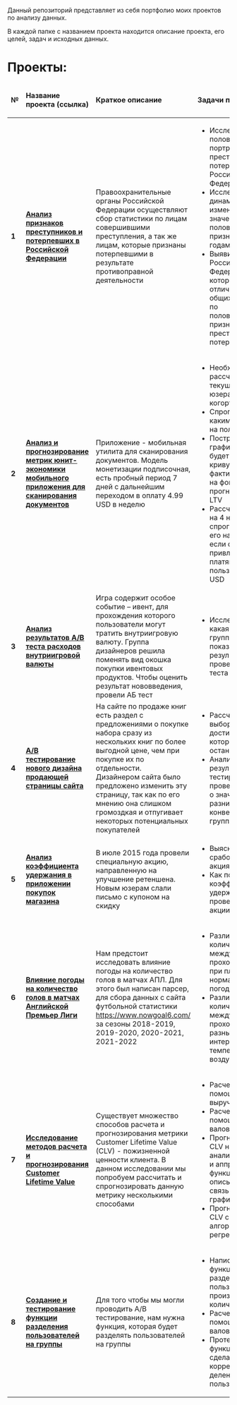 <p>Данный репозиторий представляет из себя портфолио моих проектов по анализу данных.</p>
<p>В каждой папке с названием проекта находится описание проекта, его целей, задач и исходных данных.</p>
<h1>Проекты:</h1>
<table>
	<thead>
		<tr>
		<td><b>№</b></td>
		<td><p><b>Название проекта (ссылка)</b></p></td>
		<td><p><b>Краткое описание</b></p></td>
		<td><p><b>Задачи проекта</b></p></td>
		<td><p><b>Навыки и инструменты</b></p></td>
		</tr>
	</thead>
	<tbody>
		<tr>
			<td><b>1</b></td>
			<td><a href="https://github.com/MaksimPerepeliuk/data_analysis/blob/main/rus_offenders_victims_profiles/rus_offenders_victims_profiles.ipynb" target="_blank"><b>Анализ признаков преступников и потерпевших в Российской Федерации</b></a></td>
			<td>Правоохранительные органы Российской Федерации осуществляют сбор статистики по лицам совершившими преступления, а так же лицам, которые признаны потерпевшими в результате противоправной деятельности</td>
			<td> 
				<ul>
					<li>Исследовать половозрастной портрет преступников и потерпевших в Российской Федерации</li>
					<li>Исследовать динамику изменения значений половозрастных признаков по годам</li>
					<li>Выявить регионы Российской Федерации, которые отличаются от общих тенденций по половозрастным признакам преступников и потерпевших</li>
				</ul>
			</td>
			<td>pandas, numpy, matplotlib, scipy, seaborn, когортный анализ, проверка гипотез</td>
		</tr>
		<tr>
			<td><b>2</b></td>
			<td><a href="https://github.com/MaksimPerepeliuk/data_analysis/blob/main/mobile_scan_app_product_analysis/mobile_scan_app_product_analysis.ipynb" target="_blank"><b>Анализ и прогнозирование метрик юнит-экономики мобильного приложения для сканирования документов</b></a></td>
			<td>Приложение - мобильная утилита для сканирования документов. Модель монетизации подписочная, есть пробный период 7 дней с дальнейшим переходом в оплату 4.99 USD в неделю</td>
			<td>
				<ul>
					<li>Необходимо рассчитать текущий LTV юзера, используя когортный анализ</li>
					<li>Спрогнозировать, каким будет LTV на полгода</li>
					<li>Построить график, который будет отображать кривую фактического LTV на фоне кривой прогнозируемого LTV</li>
					<li>Рассчитать ROMI на 4 недели и спрогнозировать его на полгода, если стоимость привлечения платящего пользователя 6 USD</li>
				</ul>
			</td>
			<td>pandas, numpy, matplotlib, scipy, seaborn, когортный анализ, продуктовый анализ</td>
		</tr>
		<tr>
			<td><b>3</b></td>
			<td><a href="https://github.com/MaksimPerepeliuk/data_analysis/blob/main/ab_test_analysis_game_currency_spending/ab_test_gamedev.ipynb" target="_blank"><b>Анализ результатов A/B теста расходов внутриигровой валюты</b></a></td>
			<td>Игра содержит особое событие – ивент, для прохождения которого пользователи могут тратить внутриигровую валюту. Группа дизайнеров решила поменять вид окошка покупки ивентовых продуктов. Чтобы оценить результат нововведения, провели АБ тест</td>
			<td><ul><li>Исследовать какая из A/B групп лучше себя показала по результатам проведенного теста</li></ul></td>
			<td>pandas, numpy, matplotlib, scipy, seaborn, A/B тестирование, проверка гипотез</td>
		</tr>
		<tr>
			<td><b>4</b></td>
			<td><a href="https://github.com/MaksimPerepeliuk/data_analysis/blob/main/ab_test_website_design/ab_test_website_design.ipynb" target="_blank"><b>A/B тестирование нового дизайна продающей страницы сайта</b></a></td>
			<td>На сайте по продаже книг есть раздел с предложениями о покупке набора сразу из нескольких книг по более выгодной цене, чем при покупке их по отдельности.<br> Дизайнером сайта было предложено изменить эту страницу, так как по его мнению она слишком громоздкая и отпугивает некоторых потенциальных покупателей</td>
			<td><ul><li>Рассчет размера выборки, по достижению которой мы остановим тест;</li><li>Анализ результатов A/B тестирования и проверка гипотез о значимой разнице конверсий в группах теста.</li></ul></td>
			<td>pandas, numpy, seaborn, statsmodels, A/B тестирование, проверка гипотез</td>
		</tr>
		<tr>
			<td><b>5</b></td>
			<td><a href="https://github.com/MaksimPerepeliuk/data_analysis/blob/main/retention_rate_store_app/retention_rate_store_app.ipynb" target="_blank"><b>Анализ коэффициента удержания в приложении покупок магазина</b></a></td>
			<td>В июле 2015 года провели специальную акцию, направленную на улучшение ретеншена. Новым юзерам слали письмо с купоном на скидку</td>
			<td>
				<ul>
					<li>Выяснить, сработала ли акция?</li>
					<li>Как повел себя коэффициент удержания после проведения акции?</li>
				</ul>
			</td>
			<td>pandas, numpy, matplotlib, когортный анализ, продуктовый анализ</td>
		</tr>
		<tr>
			<td><b>6</b></td>
			<td><a href="https://github.com/MaksimPerepeliuk/data_analysis/blob/main/football_weather_analysis/football_weather_analysis.ipynb" target="_blank"><b>Влияние погоды на количество голов в матчах Английской Премьер Лиги</b></a></td>
			<td>Нам предстоит исследовать влияние погоды на количество голов в матчах АПЛ. Для этого был написан парсер, для сбора данных с сайта футбольной статистики <a href="https://www.nowgoal6.com/">https://www.nowgoal6.com/</a> за сезоны 2018-2019, 2019-2020, 2020-2021, 2021-2022</td>
			<td>
				<ul>
					<li>Различие количества голов между матчами проходившими при плохой и нормальной погоде</li>
					<li>Различие количества голов между матчами проходившими в разные интервалы температур воздуха</li>
				</ul>
			</td>
			<td>pandas, numpy, matplotlib, seaborn, scipy, множественные проверки гипотез</td>
		</tr>
		<tr>
			<td><b>7</b></td>
			<td><a href="https://github.com/MaksimPerepeliuk/data_analysis/blob/main/ltv_calc_and_forecasting/ltv_calc_and_forecasting.ipynb" target="_blank"><b>Исследование методов расчета и прогнозирования Customer Lifetime Value</b></a></td>
			<td>Существует множество способов расчета и прогнозирования метрики Customer Lifetime Value (CLV) - пожизненной ценности клиента. В данном исследовании мы попробуем рассчитать и спрогнозировать данную метрику несколькими способами</td>
			<td>
				<ul>
					<li>Расчет CLV с помощью выручки</li>
					<li>Расчет CLV с помощью валовой прибыли</li>
					<li>Прогнозирование CLV на основе анализа графика и аппроксимации функции, описывающей связь на данном графике</li>
					<li>Прогнозирование CLV с помощью алгоритмов регрессии</li>
				</ul>
			</td>
			<td>pandas, numpy, matplotlib, scipy, sklearn, CatBoost</td>
		</tr>
		<tr>
			<td><b>8</b></td>
			<td><a href="https://github.com/MaksimPerepeliuk/data_analysis/blob/main/ltv_calc_and_forecasting/ltv_calc_and_forecasting.ipynb" target="_blank"><b>Создание и тестирование функции разделения пользователей на группы</b></a></td>
			<td>Для того чтобы мы могли проводить A/B тестирование, нам нужна функция, которая будет разделять пользователей на группы</td>
			<td>
				<ul>
					<li>Написать функцию разделения пользователей на произвольное количество групп</li>
					<li>Расчет CLV с помощью валовой прибыли</li>
					<li>Протестировать функцию и сделать вывод о корректности деления пользователей</li>
				</ul>
			</td>
			<td>pandas, numpy, seaborn, scipy</td>
		</tr>
	</tbody>
</table>
